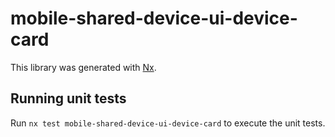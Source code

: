 # mobile-shared-device-ui-device-card

This library was generated with [Nx](https://nx.dev).

## Running unit tests

Run `nx test mobile-shared-device-ui-device-card` to execute the unit tests.
